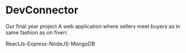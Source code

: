 # DevConnector
Our final year project 
A web application where sellers meet buyers as in same fashion as on fiverr.

ReactJs-Express-NodeJS-MongoDB
